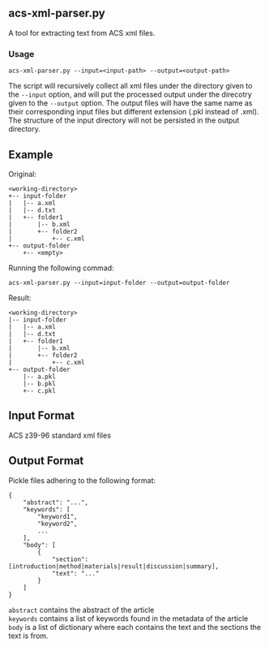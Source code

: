 ## acs-xml-parser.py
A tool for extracting text from ACS xml files.

### Usage

```
acs-xml-parser.py --input=<input-path> --output=<output-path>
```

The script will recursively collect all xml files under the directory given to the `--input` option, and will put the processed output under the direcotry given to the `--output` option. The output files will have the same name as their corresponding input files but different extension (.pkl instead of .xml). The structure of the input directory will not be persisted in the output directory.

## Example

Original:

```
<working-directory>
+-- input-folder
|   |-- a.xml
|   |-- d.txt
|   +-- folder1
|       |-- b.xml
|       +-- folder2
|           +-- c.xml
+-- output-folder
    +-- <empty>
```

Running the following commad:

```
acs-xml-parser.py --input=input-folder --output=output-folder
```

Result:

```
<working-directory>
|-- input-folder
|   |-- a.xml
|   |-- d.txt
|   +-- folder1
|       |-- b.xml
|       +-- folder2
|           +-- c.xml
+-- output-folder
    |-- a.pkl
    |-- b.pkl
    +-- c.pkl
```

## Input Format

ACS z39-96 standard xml files

## Output Format

Pickle files adhering to the following format:

```
{
    "abstract": "...",
    "keywords": [
        "keyword1",
        "keyword2",
        ...
    ],
    "body": [
        {
            "section": [introduction|method|materials|result|discussion|summary],
            "text": "..."
        }
    ]
}
```

`abstract` contains the abstract of the article\
`keywords` contains a list of keywords found in the metadata of the article\
`body` is a list of dictionary where each contains the text and the sections the text is from.

